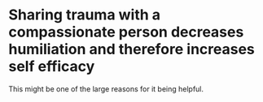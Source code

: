 # Sharing trauma with a compassionate person decreases humiliation and therefore increases self efficacy
This might be one of the large reasons for it being helpful.

<!-- #p1 -->

<!-- {BearID:54AFE8ED-4B55-4350-A541-F598F404A467-4922-00000358A8B1CF11} -->
